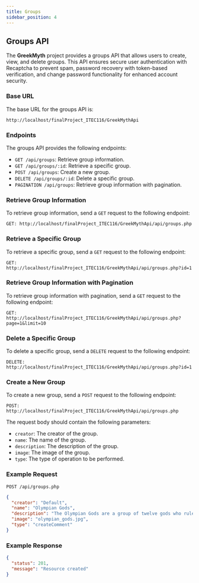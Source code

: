 ```yaml
---
title: Groups
sidebar_position: 4
---
```


## Groups API

The **GreekMyth** project provides a groups API that allows users to create, view, and delete groups. This API ensures secure user authentication with Recaptcha to prevent spam, password recovery with token-based verification, and change password functionality for enhanced account security.

### Base URL

The base URL for the groups API is:

```http
http://localhost/finalProject_ITEC116/GreekMythApi
```

### Endpoints

The groups API provides the following endpoints:

- `GET /api/groups`: Retrieve group information.
- `GET /api/groups/:id`: Retrieve a specific group.
- `POST /api/groups`: Create a new group.
- `DELETE /api/groups/:id`: Delete a specific group.
- `PAGINATION /api/groups`: Retrieve group information with pagination.

### Retrieve Group Information

To retrieve group information, send a `GET` request to the following endpoint:

```http
GET: http://localhost/finalProject_ITEC116/GreekMythApi/api/groups.php
```

### Retrieve a Specific Group

To retrieve a specific group, send a `GET` request to the following endpoint:

```http
GET: http://localhost/finalProject_ITEC116/GreekMythApi/api/groups.php?id=1
```

### Retrieve Group Information with Pagination

To retrieve group information with pagination, send a `GET` request to the following endpoint:

```http
GET: http://localhost/finalProject_ITEC116/GreekMythApi/api/groups.php?page=1&limit=10
```

### Delete a Specific Group

To delete a specific group, send a `DELETE` request to the following endpoint:

```http
DELETE: http://localhost/finalProject_ITEC116/GreekMythApi/api/groups.php?id=1
```

### Create a New Group

To create a new group, send a `POST` request to the following endpoint:

```http
POST: http://localhost/finalProject_ITEC116/GreekMythApi/api/groups.php
```

The request body should contain the following parameters:

- `creator`: The creator of the group.
- `name`: The name of the group.
- `description`: The description of the group.
- `image`: The image of the group.
- `type`: The type of operation to be performed.

### Example Request

```http
POST /api/groups.php
```

```json
{
  "creator": "Default",
  "name": "Olympian Gods",
  "description": "The Olympian Gods are a group of twelve gods who ruled the world after the Titans. They are the principal deities of the Greek pantheon, residing atop Mount Olympus. The Olympian Gods are associated with various aspects of life, such as love, war, wisdom, and the sea.",
  "image": "olympian_gods.jpg",
  "type": "createComment"
}
```

### Example Response

```json
{
  "status": 201,
  "message": "Resource created"
}
```
